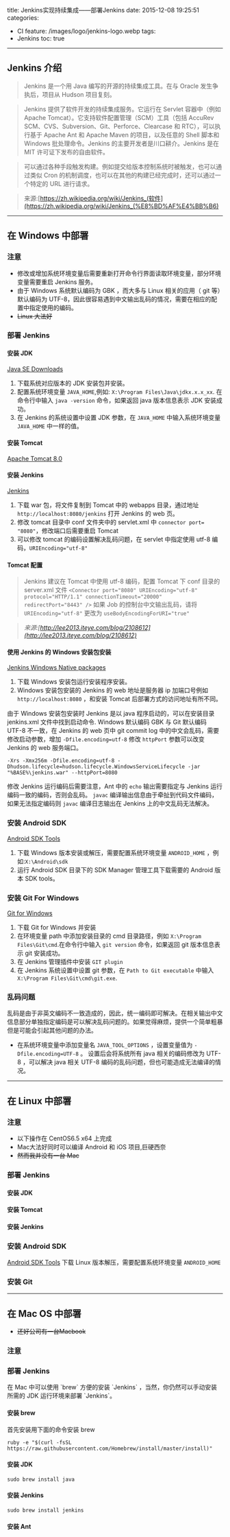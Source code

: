 title: Jenkins实现持续集成——部署Jenkins
date: 2015-12-08 19:25:51
categories:
  - CI
feature: /images/logo/jenkins-logo.webp
tags:
  - Jenkins
toc: true
---
<h2 id="jenkins">Jenkins 介绍</h2>

>Jenkins 是一个用 Java 编写的开源的持续集成工具。在与 Oracle 发生争执后，项目从 Hudson 项目复刻。
 
>Jenkins 提供了软件开发的持续集成服务。它运行在 Servlet 容器中（例如 Apache Tomcat）。它支持软件配置管理（SCM）工具（包括 AccuRev SCM、CVS、Subversion、Git、Perforce、Clearcase 和 RTC），可以执行基于 Apache Ant 和 Apache Maven 的项目，以及任意的 Shell 脚本和 Windows 批处理命令。Jenkins 的主要开发者是川口耕介。Jenkins 是在 MIT 许可证下发布的自由软件。
 
>可以通过各种手段触发构建。例如提交给版本控制系统时被触发，也可以通过类似 Cron 的机制调度，也可以在其他的构建已经完成时，还可以通过一个特定的 URL 进行请求。

>来源:[https://zh.wikipedia.org/wiki/Jenkins_(软件](https://zh.wikipedia.org/wiki/Jenkins_(%E8%BD%AF%E4%BB%B6)

<!-- more -->

---

<h2 id="win-deploy">在 Windows 中部署</h2>

<h3 id="win-deploy-note">注意</h3>

* 修改或增加系统环境变量后需要重新打开命令行界面读取环境变量，部分环境变量需要重启 Jenkins 服务。
* 由于 Windows 系统默认编码为 GBK ，而大多与 Linux 相关的应用（ git 等）默认编码为 UTF-8，因此很容易遇到中文输出乱码的情况，需要在相应的配置中指定使用的编码。
* ~~Linux 大法好~~

<h3 id="win-deploy-jenkins">部署 Jenkins</h3>

<h4 id="win-install-jdk">安装 JDK</h4>

[Java SE Downloads](http://www.oracle.com/technetwork/java/javase/downloads/index.html)  

1. 下载系统对应版本的 JDK 安装包并安装。  
1. 配置系统环境变量 `JAVA_HOME`,例如: `X:\Program Files\Java\jdkx.x.x_xx`. 在命令行中输入 `java -version` 命令，如果返回 java 版本信息表示 JDK 安装成功。  
1. 在 Jenkins 的系统设置中设置 JDK 参数，在 `JAVA_HOME` 中输入系统环境变量 `JAVA_HOME` 中一样的值。

<h4 id="win-install-tomcat">安装 Tomcat</h4>

[Apache Tomcat 8.0](https://tomcat.apache.org/download-80.cgi)

<h4 id="win-install-jenkins">安装 Jenkins</h4>

[Jenkins](https://jenkins-ci.org/)

1. 下载 war 包，将文件复制到 Tomcat 中的 webapps 目录，通过地址 `http://localhost:8080/jenkins` 打开 Jenkins 的 web 页。
1. 修改 tomcat 目录中 conf 文件夹中的 servlet.xml 中 `connector port= "8080"`，修改端口后需要重启 Tomcat
1. 可以修改 tomcat 的编码设置解决乱码问题，在 servlet 中指定使用 utf-8 编码，`URIEncoding="utf-8"`

<h4 id="win-cfg-tomcat">Tomcat 配置</h4>

>Jenkins 建议在 Tomcat 中使用 utf-8 编码，配置 Tomcat 下 conf 目录的 server.xml 文件
`<Connector port="8080" URIEncoding="utf-8" protocol="HTTP/1.1" connectionTimeout="20000" redirectPort="8443" />`
如果 Job 的控制台中文输出乱码，请将 `URIEncoding="utf-8"` 更改为 `useBodyEncodingForURI="true"`

>*来源:[http://lee2013.iteye.com/blog/2108612](http://lee2013.iteye.com/blog/2108612)* 


<h4 id="win-deploy-jenkins-packages">使用 Jenkins 的 Windows 安装包安装</h4>

[Jenkins Windows Native packages](http://mirrors.jenkins-ci.org/windows/latest)

1. 下载 Windows 安装包运行安装程序安装。
1. Windows 安装包安装的 Jenkins 的 web 地址是服务器 ip 加端口号例如 `http://localhost:8080` ，和安装 Tomcat 后部署方式的访问地址有所不同。

由于 Windows 安装包安装时 Jenkins 是以 java 程序启动的，可以在安装目录 jenkins.xml 文件中找到启动命令.
Windows 默认编码 GBK 与 Git 默认编码 UTF-8 不一致，在 Jenkins 的 web 页中 git commit log 中的中文会乱码，需要修改启动参数，增加 `-Dfile.encoding=utf-8`
修改 `httpPort` 参数可以改变 Jenkins 的 web 服务端口。
```
-Xrs -Xmx256m -Dfile.encoding=utf-8 -Dhudson.lifecycle=hudson.lifecycle.WindowsServiceLifecycle -jar "%BASE%\jenkins.war" --httpPort=8080
```
修改 Jenkins 运行编码后需要注意，Ant 中的 `echo` 输出需要指定与 Jenkins 运行编码一致的编码，否则会乱码。
`javac` 编译输出信息由于牵扯到代码文件编码，如果无法指定编码则 `javac` 编译日志输出在 Jenkins 上的中文乱码无法解决。

<h3 id="win-install-adk">安装 Android SDK</h3>

[Android SDK Tools](http://developer.android.com/intl/zh-cn/sdk/index.html#Other)

1. 下载 Windows 版本安装或解压，需要配置系统环境变量 `ANDROID_HOME` ，例如:`X:\Android\sdk`
1. 运行 Android SDK 目录下的 SDK Manager 管理工具下载需要的 Android 版本 SDK tools。

<h3 id="win-install-git">安装 Git For Windows</h3>

[Git for Windows](https://git-for-windows.github.io/)
1. 下载 Git for Windows 并安装
1. 在环境变量 path 中添加安装目录的 cmd 目录路径，例如 `X:\Program Files\Git\cmd`.在命令行中输入 `git version` 命令，如果返回 git 版本信息表示 git 安装成功。
1. 在 Jenkins 管理插件中安装 `GIT plugin`
1. 在 Jenkins 系统设置中设置 git 参数，在 `Path to Git executable` 中输入 `X:\Program Files\Git\cmd\git.exe`.

<h3 id="jenkins-encoding">乱码问题</h3>

乱码是由于非英文编码不一致造成的，因此，统一编码即可解决。在相关输出中文信息部分单独指定编码是可以解决乱码问题的。如果觉得麻烦，提供一个简单粗暴但是可能会引起其他问题的办法。
* 在系统环境变量中添加变量名 `JAVA_TOOL_OPTIONS` ，设置变量值为 `-Dfile.encoding=UTF-8` 。
设置后会将系统所有 java 相关的编码修改为 UTF-8 ，可以解决 java 相关 UTF-8 编码的乱码问题，但也可能造成无法编译的情况。

---

<h2 id="linux-deploy">在 Linux 中部署</h2>

<h3 id="linux-deploy-note">注意</h3>

* 以下操作在 CentOS6.5 x64 上完成
* Mac大法好同时可以编译 Android 和 iOS 项目,巨硬西奈 
* ~~然而我并没有一台 Mac~~

<h3 id="linux-deploy-jenkins">部署 Jenkins</h4>

<h4 id="linux-install-jdk">安装 JDK</h4>

<h4 id="linux-install-tomcat">安装 Tomcat</h4>

<h4 id="linux-install-jenkins">安装 Jenkins</h4>

<h3 id="linux-install-adk">安装 Android SDK</h3>

[Android SDK Tools](http://developer.android.com/intl/zh-cn/sdk/index.html#Other)
下载 Linux 版本解压，需要配置系统环境变量 `ANDROID_HOME`

<h3 id="linux-install-git">安装 Git</h3>

---

<h2 id="mac-deploy">在 Mac OS 中部署</h2>

* ~~还好公司有一台Macbook~~

<h3 id="mac-deploy-note">注意</h3>

<h3 id="mac-deploy-jenkins">部署 Jenkins</h3>
在 Mac 中可以使用 `brew` 方便的安装 `Jenkins` ，当然，你仍然可以手动安装所需的 JDK 运行环境来部署 `Jenkins`。

<h4 id="brew-install">安装 brew</h3>

首先安装用下面的命令安装 brew

`ruby -e "$(curl -fsSL https://raw.githubusercontent.com/Homebrew/install/master/install)"`


<h4 id="mac-install-jdk">安装 JDK</h4>

`sudo brew install java`

<h4 id="mac-install-jenkins">安装 Jenkins</h4>

`sudo brew install jenkins`

<h4 id="mac-install-ant">安装 Ant</h4>
